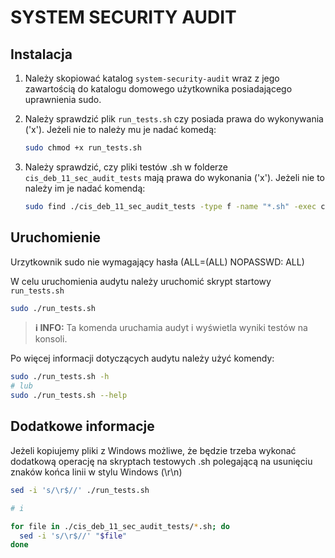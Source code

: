 # SYSTEM SECURITY AUDIT

## Instalacja

1. Należy skopiować katalog ``system-security-audit`` wraz z jego zawartością do katalogu domowego użytkownika posiadającego uprawnienia sudo.

2. Należy sprawdzić plik ``run_tests.sh`` czy posiada prawa do wykonywania ('x'). Jeżeli nie to należy mu je nadać komedą:

   ```bash
   sudo chmod +x run_tests.sh
   ```

3. Należy sprawdzić, czy pliki testów .sh w folderze ``cis_deb_11_sec_audit_tests`` mają prawa do wykonania ('x'). Jeżeli nie to należy im je nadać komendą:

   ```bash
   sudo find ./cis_deb_11_sec_audit_tests -type f -name "*.sh" -exec chmod +x {} +
   ```

## Uruchomienie

Urzytkownik sudo nie wymagający hasła (ALL=(ALL) NOPASSWD: ALL)

W celu uruchomienia audytu należy uruchomić skrypt startowy ``run_tests.sh``

```bash
sudo ./run_tests.sh
```

> **&#x2139; INFO:**
 Ta komenda uruchamia audyt i wyświetla wyniki testów na konsoli.

Po więcej informacji dotyczących audytu należy użyć komendy:

```bash
sudo ./run_tests.sh -h
# lub
sudo ./run_tests.sh --help
```



## Dodatkowe informacje

Jeżeli kopiujemy pliki z Windows możliwe, że będzie trzeba wykonać dodatkową operację na skryptach testowych .sh polegającą na usunięciu znaków końca linii w stylu Windows (\r\n)

```bash
sed -i 's/\r$//' ./run_tests.sh

# i

for file in ./cis_deb_11_sec_audit_tests/*.sh; do
  sed -i 's/\r$//' "$file"
done
```